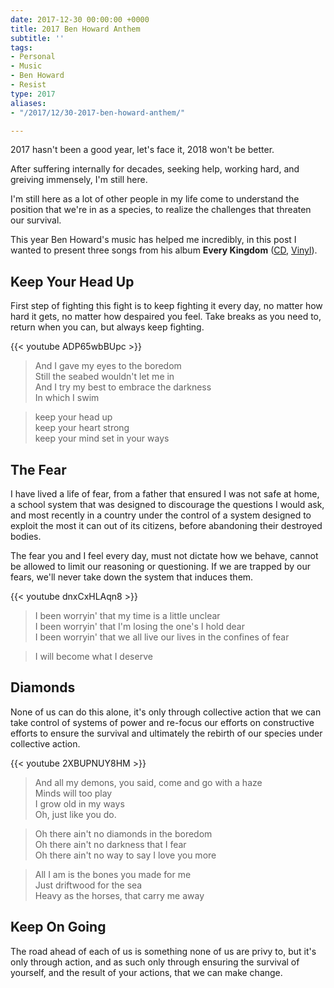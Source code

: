 ```yaml
---
date: 2017-12-30 00:00:00 +0000
title: 2017 Ben Howard Anthem
subtitle: ''
tags:
- Personal
- Music
- Ben Howard
- Resist
type: 2017
aliases:
- "/2017/12/30-2017-ben-howard-anthem/"

---
```

2017 hasn't been a good year, let's face it, 2018 won't be better.

After suffering internally for decades, seeking help, working hard, and greiving immensely, I'm still here.

I'm still here as a lot of other people in my life come to understand the position that we're in as a species, to realize the challenges that threaten our survival.

This year Ben Howard's music has helped me incredibly, in this post I wanted to present three songs from his album **Every Kingdom** ([CD](https://store.benhowardmusic.co.uk/*/Music/Every-Kingdom-Standard-CD/4NVW04V3000), [Vinyl](https://store.benhowardmusic.co.uk/*/Music/Every-Kingdom-Vinyl/4RMZ04V3000)).

## Keep Your Head Up

First step of fighting this fight is to keep fighting it every day, no matter how hard it gets, no matter how despaired you feel. Take breaks as you need to, return when you can, but always keep fighting.

{{< youtube ADP65wbBUpc >}}

> And I gave my eyes to the boredom<br/>
> Still the seabed wouldn't let me in<br/>
> And I try my best to embrace the darkness<br/>
> In which I swim<br/>

> keep your head up<br/>
> keep your heart strong<br/>
> keep your mind set in your ways<br/>

## The Fear

I have lived a life of fear, from a father that ensured I was not safe at home, a school system that was designed to discourage the questions I would ask, and most recently in a country under the control of a system designed to exploit the most it can out of its citizens, before abandoning their destroyed bodies.

The fear you and I feel every day, must not dictate how we behave, cannot be allowed to limit our reasoning or questioning. If we are trapped by our fears, we'll never take down the system that induces them.

{{< youtube dnxCxHLAqn8 >}}

> I been worryin' that my time is a little unclear<br/>
> I been worryin' that I'm losing the one's I hold dear<br/>
> I been worryin' that we all live our lives in the confines of fear<br/>

> I will become what I deserve<br/>

## Diamonds

None of us can do this alone, it's only through collective action that we can take control of systems of power and re-focus our efforts on constructive efforts to ensure the survival and ultimately the rebirth of our species under collective action.

{{< youtube 2XBUPNUY8HM >}}

> And all my demons, you said, come and go with a haze<br/>
> Minds will too play<br/>
> I grow old in my ways<br/>
> Oh, just like you do.<br/>

> Oh there ain't no diamonds in the boredom<br/>
> Oh there ain't no darkness that I fear<br/>
> Oh there ain't no way to say I love you more<br/>

> All I am is the bones you made for me<br/>
> Just driftwood for the sea<br/>
> Heavy as the horses, that carry me away<br/>

## Keep On Going

The road ahead of each of us is something none of us are privy to, but it's only through action, and as such only through ensuring the survival of yourself, and the result of your actions, that we can make change.

<!--

### [Lifeline Australia](https://www.lifeline.org.au/)

### [USA Suicide Hotlines](http://www.suicide.org/suicide-hotlines.html)

### [International Suicide Hotlines](http://www.suicide.org/international-suicide-hotlines.html)

-->

